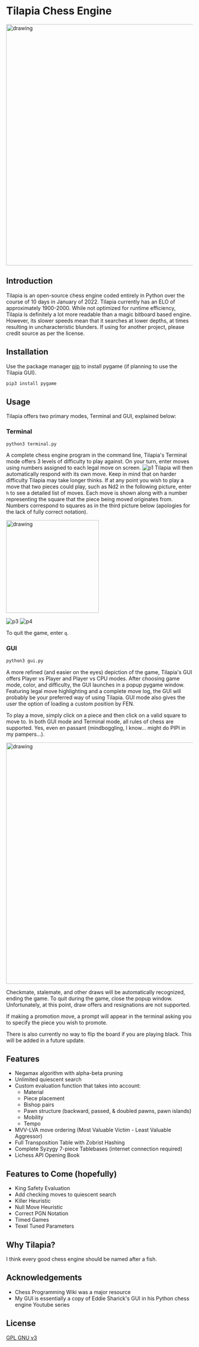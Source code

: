 # Tilapia Chess Engine

<img src="https://static.wikia.nocookie.net/animalcrossing/images/8/8a/Tilapia.jpg/revision/latest?cb=20200519030338" alt="drawing" width="650"/>

## Introduction

Tilapia is an open-source chess engine coded entirely in Python over the course of 10 days in January of 2022. Tilapia currently has an ELO of approximately 1900-2000. While not optimized for runtime efficiency, Tilapia is definitely a lot more readable than a magic bitboard based engine. However, its slower speeds mean that it searches at lower depths, at times resulting in uncharacteristic blunders. If using for another project, please credit source as per the license. 

## Installation

Use the package manager [pip](https://pip.pypa.io/en/stable/) to install pygame (if planning to use the Tilapia GUI).
```bash
pip3 install pygame
```

## Usage

Tilapia offers two primary modes, Terminal and GUI, explained below:

### Terminal
```bash
python3 terminal.py
```
A complete chess engine program in the command line, Tilapia's Terminal mode offers 3 levels of difficulty to play against. On your turn, enter moves using 
numbers assigned to each legal move on screen.
![p1](https://i.imgur.com/VcDU8sD.png)
Tilapia will then automatically respond with its own move. Keep in mind that on harder difficulty Tilapia may take longer thinks. If at any point you wish to play a move that two pieces could play, such as Nd2 in the following picture, enter `h` to see a detailed list of moves. Each move is shown along with a number representing the square that the piece being moved originates from. Numbers correspond to squares as in the third picture below (apologies for the lack of fully correct notation).

<img src="https://i.imgur.com/LQi394K.png" alt="drawing" width="250"/>

![p3](https://i.imgur.com/0nJnx5T.png)
![p4](https://i.stack.imgur.com/PFAvF.png)

To quit the game, enter `q`.

### GUI
```bash
python3 gui.py
```
A more refined (and easier on the eyes) depiction of the game, Tilapia's GUI offers Player vs Player and Player vs CPU modes. After choosing game mode, color, and difficulty, the GUI launches in a popup pygame window. Featuring legal move highlighting and a complete move log, the GUI will probably be your preferred way of using Tilapia. GUI mode also gives the user the option of loading a custom position by FEN.

To play a move, simply click on a piece and then click on a valid square to move to. In both GUI mode and Terminal mode, all rules of chess are supported. Yes, even en passant (mindboggling, I know... might do PIPI in my pampers...). 

<img src="https://i.imgur.com/06Y4lxy.png" alt="drawing" width="650"/>

Checkmate, stalemate, and other draws will be automatically recognized, ending the game. To quit during the game, close the popup window. Unfortunately, at this point, draw offers and resignations are not supported.

If making a promotion move, a prompt will appear in the terminal asking you to specify the piece you wish to promote.

There is also currently no way to flip the board if you are playing black. This will be added in a future update.

## Features
- Negamax algorithm with alpha-beta pruning
- Unlimited quiescent search
- Custom evaluation function that takes into account:
  - Material
  - Piece placement
  - Bishop pairs
  - Pawn structure (backward, passed, & doubled pawns, pawn islands)
  - Mobility
  - Tempo
- MVV-LVA move ordering (Most Valuable Victim - Least Valuable Aggressor)
- Full Transposition Table with Zobrist Hashing
- Complete Syzygy 7-piece Tablebases (internet connection required)
- Lichess API Opening Book

## Features to Come (hopefully)
- King Safety Evaluation
- Add checking moves to quiescent search
- Killer Heuristic
- Null Move Heuristic
- Correct PGN Notation
- Timed Games
- Texel Tuned Parameters


## Why Tilapia?
I think every good chess engine should be named after a fish.

## Acknowledgements
- Chess Programming Wiki was a major resource
- My GUI is essentially a copy of Eddie Sharick's GUI in his Python chess engine Youtube series

## License
[GPL GNU v3](https://www.gnu.org/licenses/gpl-3.0.en.html)

